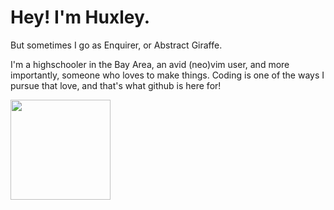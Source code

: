 # Hey! I'm Huxley.
But sometimes I go as Enquirer, or Abstract Giraffe.

I'm a highschooler in the Bay Area, an avid (neo)vim user, and more importantly, someone who loves to make things. Coding is one of the ways I pursue that love, and that's what github is here for! 

<div width="100%"><a href="https://github.com/anuraghazra/github-readme-stats">
<img align="left" height="160em" src="https://github-readme-stats.vercel.app/api?username=TheEnquirer&show_icons=true&theme=dark&count_private=true" />

</a></div>


<!--
**TheEnquirer/TheEnquirer** is a ✨ _special_ ✨ repository because its `README.md` (this file) appears on your GitHub profile.

Here are some ideas to get you started:

- 🔭 I’m currently working on ...
- 🌱 I’m currently learning ...
- 👯 I’m looking to collaborate on ...
- 🤔 I’m looking for help with ...
- 💬 Ask me about ...
- 📫 How to reach me: ...
- 😄 Pronouns: ...
- ⚡ Fun fact: ...
testing github codespaces
-->
